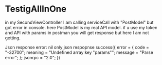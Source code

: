# TestigAllInOne

in my SecondViewController I am calling serviceCall with "PostModel" but got error in console. here PostModel is my real API model. if u use my token and API with params in postman you will get response but here I am not getting.

Json response error: nil only json respopnse success({
    error =     {
        code = "-32700";
        meaning = "Undefined array key \"params\"";
        message = "Parse error";
    };
    jsonrpc = "2.0";
})
